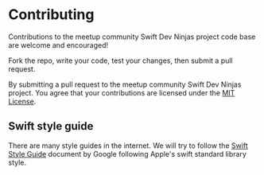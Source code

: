 # Contributing

Contributions to the meetup community Swift Dev Ninjas project code base are welcome and encouraged!

Fork the repo, write your code, test your changes, then submit a pull request.

By submitting a pull request to the meetup community Swift Dev Ninjas project. You agree that your contributions are licensed under the [MIT License](LICENSE.md).

## Swift style guide

There are many style guides in the internet. We will try to follow the [Swift Style Guide](https://google.github.io/swift/) document by Google following Apple's swift standard library style.